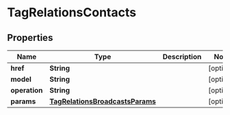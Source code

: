 

# TagRelationsContacts


## Properties

| Name | Type | Description | Notes |
|------------ | ------------- | ------------- | -------------|
|**href** | **String** |  |  [optional] |
|**model** | **String** |  |  [optional] |
|**operation** | **String** |  |  [optional] |
|**params** | [**TagRelationsBroadcastsParams**](TagRelationsBroadcastsParams.md) |  |  [optional] |



